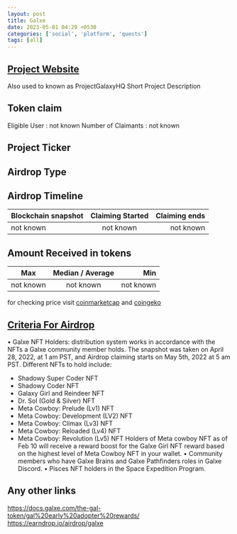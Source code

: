 ```yaml
---
layout: post
title: Galxe
date: 2023-05-01 04:29 +0530
categories: ['social', 'platform', 'quests']
tags: [all]
---
```





## [Project Website](https://galxe.com/)

Also used to known as ProjectGalaxyHQ
 Short Project Description

## Token claim

Eligible User : not known
Number of Claimants : not known

## Project Ticker

## Airdrop Type

## Airdrop Timeline

| Blockchain snapshot     | Claiming Started           | Claiming ends    |
| ----------------------- |:--------------------------:| ----------------:|
|       not known         |        not known           |   not known      |

## Amount Received in tokens

| Max        |    Median / Average  |       Min    |
| ---------- |:--------------------:| ------------:|
| not known  |     not known        |  not known   |

for checking price visit [coinmarketcap](https://coinmarketcap.com/currencies/) and [coingeko](https://www.coingecko.com/en/coins/)

## [Criteria For Airdrop](https://docs.galxe.com/the-gal-token/gal%20early%20adopter%20rewards/)

• Galxe NFT Holders: distribution system works in accordance with the NFTs a Galxe community member holds. The snapshot was taken on April 28, 2022, at 1 am PST, and Airdrop claiming starts on May 5th, 2022 at 5 am PST.
Different NFTs to hold include:

- Shadowy Super Coder NFT
- Shadowy Coder NFT
- Galaxy Girl and Reindeer NFT
- Dr. Sol (Gold & Silver) NFT
- Meta Cowboy: Prelude (Lv1) NFT
- Meta Cowboy: Development (LV2) NFT
- Meta Cowboy: Climax (Lv3) NFT
- Meta Cowboy: Reloaded (Lv4) NFT
- Meta Cowboy: Revolution (Lv5) NFT
Holders of Meta cowboy NFT as of Feb 10 will receive a reward boost for the Galxe Girl NFT reward based on the highest level of Meta Cowboy NFT in your wallet.
• Community members who have Galxe Brains and Galxe Pathfinders roles in Galxe Discord.
• Pisces NFT holders in the Space Expedition Program.

## Any other links

<https://docs.galxe.com/the-gal-token/gal%20early%20adopter%20rewards/>
<https://earndrop.io/airdrop/galxe>
